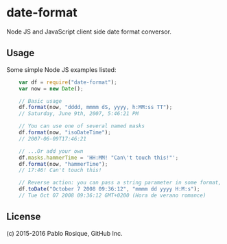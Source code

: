 # date-format

Node JS and JavaScript client side date format conversor.

## Usage

Some simple Node JS examples listed:
```js
	var df = require("date-format");
	var now = new Date();

	// Basic usage
	df.format(now, "dddd, mmmm dS, yyyy, h:MM:ss TT");
	// Saturday, June 9th, 2007, 5:46:21 PM

    // You can use one of several named masks
    df.format(now, "isoDateTime");
    // 2007-06-09T17:46:21

    // ...Or add your own
    df.masks.hammerTime = 'HH:MM! "Can\'t touch this!"';
    df.format(now, "hammerTime");
    // 17:46! Can't touch this!

    // Reverse action: you can pass a string parameter in some format, and transform it in a valid date object
    df.toDate("October 7 2008 09:36:12", "mmmm dd yyyy H:M:s");
    // Tue Oct 07 2008 09:36:12 GMT+0200 (Hora de verano romance)
```
## License

(c) 2015-2016 Pablo Rosique, GitHub Inc.
